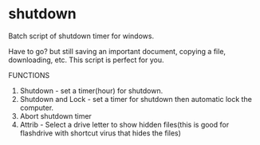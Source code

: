 # shutdown
Batch script of shutdown timer for windows.

Have to go? but still saving an important document, copying a file, downloading, etc.
This script is perfect for you.

FUNCTIONS 
1. Shutdown - set a timer(hour) for shutdown.
2. Shutdown and Lock - set a timer for shutdown then automatic lock the computer.
3. Abort shutdown timer
4. Attrib - Select a drive letter to show hidden files(this is good for flashdrive with shortcut virus that hides the files) 
